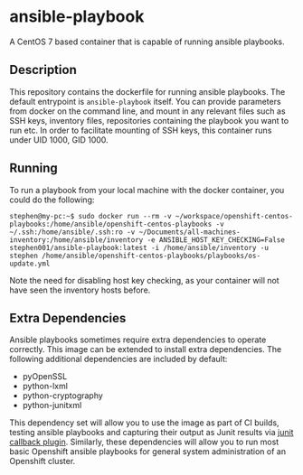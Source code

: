 # ansible-playbook
A CentOS 7 based container that is capable of running ansible playbooks.

## Description
This repository contains the dockerfile for running ansible playbooks. The default entrypoint is `ansible-playbook` itself. You can provide parameters from docker on the command line, and mount in any relevant files such as SSH keys, inventory files, repositories containing the playbook you want to run etc. In order to facilitate mounting of SSH keys, this container runs under UID 1000, GID 1000.

## Running

To run a playbook from your local machine with the docker container, you could do the following:

```console
stephen@my-pc:~$ sudo docker run --rm -v ~/workspace/openshift-centos-playbooks:/home/ansible/openshift-centos-playbooks -v ~/.ssh:/home/ansible/.ssh:ro -v ~/Documents/all-machines-inventory:/home/ansible/inventory -e ANSIBLE_HOST_KEY_CHECKING=False stephen001/ansible-playbook:latest -i /home/ansible/inventory -u stephen /home/ansible/openshift-centos-playbooks/playbooks/os-update.yml
```

Note the need for disabling host key checking, as your container will not have seen the inventory hosts before.

## Extra Dependencies

Ansible playbooks sometimes require extra dependencies to operate correctly. This image can be extended to install extra dependencies. The following additional dependencies are included by default:

 * pyOpenSSL
 * python-lxml
 * python-cryptography
 * python-junitxml

This dependency set will allow you to use the image as part of CI builds, testing ansible playbooks and capturing their output as Junit results via [junit callback plugin](https://docs.ansible.com/ansible/2.5/plugins/callback/junit.html). Similarly, these dependencies will allow you to run most basic Openshift ansible playbooks for general system administration of an Openshift cluster.
